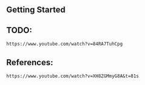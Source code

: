 ## Getting Started

## TODO: 
    https://www.youtube.com/watch?v=84RA7TuhCpg

## References:
    https://www.youtube.com/watch?v=XH8ZGMmyG8A&t=81s